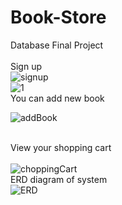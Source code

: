 # Book-Store
Database Final Project <br>
<br>Sign up<br>
![signup](https://user-images.githubusercontent.com/60818439/169532030-3c03abb1-a901-4d15-842d-5eb3f8ae7e90.png)
<br>
![1](https://user-images.githubusercontent.com/60818439/169531591-65862c3c-0a64-4fe3-b53f-e12b3074a03a.png)
<br>You can add new book <br>

![addBook](https://user-images.githubusercontent.com/60818439/169531713-0cd89617-570f-4143-bc73-b5489efbdcce.png)

<br> View your shopping cart <br>
<br>![choppingCart](https://user-images.githubusercontent.com/60818439/169531821-b99aff3a-30dd-423c-8ef8-48f020c278ee.png)
<br>ERD diagram of system <br>
![ERD](https://user-images.githubusercontent.com/60818439/169531971-eaa09a7f-9da0-4f15-b198-dae2e883ed39.png)
